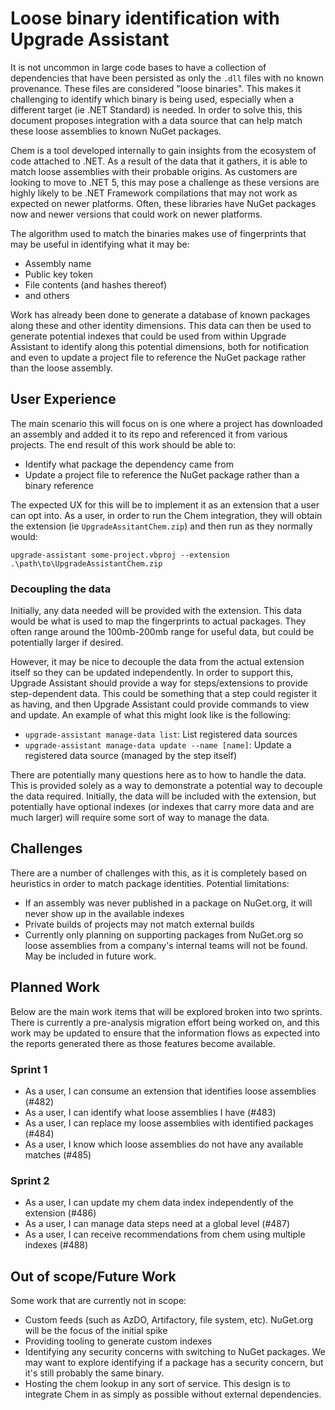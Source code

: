 # Loose binary identification with Upgrade Assistant

It is not uncommon in large code bases to have a collection of dependencies that have been persisted as only the `.dll` files with no known provenance. These files are considered "loose binaries". This makes it challenging to identify which binary is being used, especially when a different target (ie .NET Standard) is needed. In order to solve this, this document proposes integration with a data source that can help match these loose assemblies to known NuGet packages.

Chem is a tool developed internally to gain insights from the ecosystem of code attached to .NET. As a result of the data that it gathers, it is able to match loose assemblies with their probable origins.  As customers are looking to move to .NET 5, this may pose a challenge as these versions are highly likely to be .NET Framework compilations that may not work as expected on newer platforms. Often, these libraries have NuGet packages now and newer versions that could work on newer platforms.

The algorithm used to match the binaries makes use of fingerprints that may be useful in identifying what it may be:

- Assembly name
- Public key token
- File contents (and hashes thereof)
- and others

Work has already been done to generate a database of known packages along these and other identity dimensions. This data can then be used to generate potential indexes that could be used from within Upgrade Assistant to identify along this potential dimensions, both for notification and even to update a project file to reference the NuGet package rather than the loose assembly.

## User Experience

The main scenario this will focus on is one where a project has downloaded an assembly and added it to its repo and referenced it from various projects. The end result of this work should be able to:

- Identify what package the dependency came from
- Update a project file to reference the NuGet package rather than a binary reference

The expected UX for this will be to implement it as an extension that a user can opt into. As a user, in order to run the Chem integration, they will obtain the extension (ie `UpgradeAssitantChem.zip`) and then run as they normally would:

```
upgrade-assistant some-project.vbproj --extension .\path\to\UpgradeAssistantChem.zip
```

### Decoupling the data
Initially, any data needed will be provided with the extension. This data would be what is used to map the fingerprints to actual packages. They often range around the 100mb-200mb range for useful data, but could be potentially larger if desired.

However, it may be nice to decouple the data from the actual extension itself so they can be updated independently. In order to support this, Upgrade Assistant should provide a way for steps/extensions to provide step-dependent data. This could be something that a step could register it as having, and then Upgrade Assistant could provide commands to view and update. An example of what this might look like is the following:

- `upgrade-assistant manage-data list`: List registered data sources
- `upgrade-assistant manage-data update --name [name]`: Update a registered data source (managed by the step itself)

There are potentially many questions here as to how to handle the data. This is provided solely as a way to demonstrate a potential way to decouple the data required. Initially, the data will be included with the extension, but potentially have optional indexes (or indexes that carry more data and are much larger) will require some sort of way to manage the data.

## Challenges

There are a number of challenges with this, as it is completely based on heuristics in order to match package identities. Potential limitations:

- If an assembly was never published in a package on NuGet.org, it will never show up in the available indexes
- Private builds of projects may not match external builds
- Currently only planning on supporting packages from NuGet.org so loose assemblies from a company's internal teams will not be found. May be included in future work.

## Planned Work

Below are the main work items that will be explored broken into two sprints. There is currently a pre-analysis migration effort being worked on, and this work may be updated to ensure that the information flows as expected into the reports generated there as those features become available.

### Sprint 1
- As a user, I can consume an extension that identifies loose assemblies (#482)
- As a user, I can identify what loose assemblies I have (#483)
- As a user, I can replace my loose assemblies with identified packages (#484)
- As a user, I know which loose assemblies do not have any available matches (#485)

### Sprint 2
- As a user, I can update my chem data index independently of the extension (#486)
- As a user, I can manage data steps need at a global level (#487)
- As a user, I can receive recommendations from chem using multiple indexes (#488)

## Out of scope/Future Work

Some work that are currently not in scope:

- Custom feeds (such as AzDO, Artifactory, file system, etc). NuGet.org will be the focus of the initial spike
- Providing tooling to generate custom indexes
- Identifying any security concerns with switching to NuGet packages. We may want to explore identifying if a package has a security concern, but it's still probably the same binary.
- Hosting the chem lookup in any sort of service. This design is to integrate Chem in as simply as possible without external dependencies.
